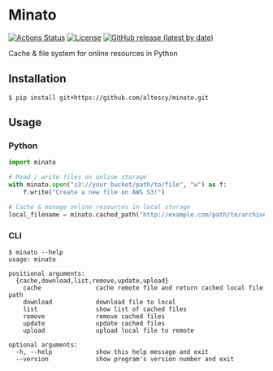 Minato
======

[![Actions Status](https://github.com/altescy/minato/workflows/CI/badge.svg)](https://github.com/altescy/minato/actions/workflows/main.yml)
[![License](https://img.shields.io/github/license/altescy/minato)](https://github.com/altescy/minato/blob/master/LICENSE)
[![GitHub release (latest by date)](https://img.shields.io/github/v/release/altescy/minato)](https://github.com/altescy/minato/)

Cache & file system for online resources in Python


## Installation

```
$ pip install git+https://github.com/altescy/minato.git
```

## Usage

### Python

```python
import minato

# Read / write files on online storage
with minato.open("s3://your_bucket/path/to/file", "w") as f:
    f.write("Create a new file on AWS S3!")

# Cache & manage online resources in local storage
local_filename = minato.cached_path("http://example.com/path/to/archive.zip!inner/path/to/file")
```

### CLI

```
$ minato --help
usage: minato

positional arguments:
  {cache,download,list,remove,update,upload}
    cache               cache remote file and return cached local file path
    download            download file to local
    list                show list of cached files
    remove              remove cached files
    update              update cached files
    upload              upload local file to remote

optional arguments:
  -h, --help            show this help message and exit
  --version             show program's version number and exit
```
